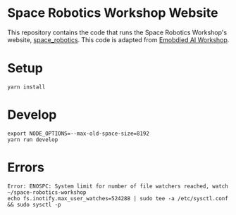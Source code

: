 # Space Robotics Workshop Website

This repository contains the code that runs the Space Robotics Workshop's website,
[space_robotics](). This code is adapted from [Emobdied AI Workshop](https://github.com/embodied-ai-workshop/embodied-ai.org).


# Setup

```
yarn install
```

# Develop
```
export NODE_OPTIONS=--max-old-space-size=8192
yarn run develop
```

# Errors

```
Error: ENOSPC: System limit for number of file watchers reached, watch ~/space-robotics-workshop
echo fs.inotify.max_user_watches=524288 | sudo tee -a /etc/sysctl.conf && sudo sysctl -p
```
